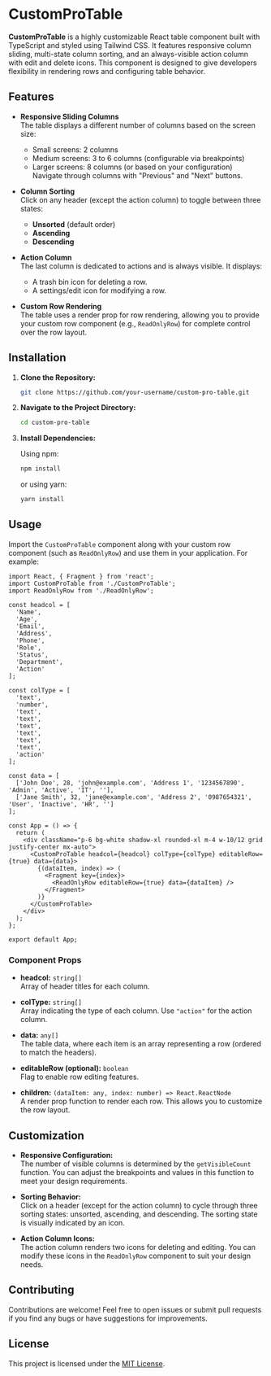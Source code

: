 # CustomProTable

**CustomProTable** is a highly customizable React table component built with TypeScript and styled using Tailwind CSS. It features responsive column sliding, multi-state column sorting, and an always-visible action column with edit and delete icons. This component is designed to give developers flexibility in rendering rows and configuring table behavior.

## Features

- **Responsive Sliding Columns**  
  The table displays a different number of columns based on the screen size:
  - Small screens: 2 columns
  - Medium screens: 3 to 6 columns (configurable via breakpoints)
  - Larger screens: 8 columns (or based on your configuration)  
  Navigate through columns with "Previous" and "Next" buttons.

- **Column Sorting**  
  Click on any header (except the action column) to toggle between three states:
  - **Unsorted** (default order)
  - **Ascending**
  - **Descending**

- **Action Column**  
  The last column is dedicated to actions and is always visible. It displays:
  - A trash bin icon for deleting a row.
  - A settings/edit icon for modifying a row.

- **Custom Row Rendering**  
  The table uses a render prop for row rendering, allowing you to provide your custom row component (e.g., `ReadOnlyRow`) for complete control over the row layout.

## Installation

1. **Clone the Repository:**

   ```bash
   git clone https://github.com/your-username/custom-pro-table.git
   ```

2. **Navigate to the Project Directory:**

   ```bash
   cd custom-pro-table
   ```

3. **Install Dependencies:**

   Using npm:
   ```bash
   npm install
   ```
   or using yarn:
   ```bash
   yarn install
   ```

## Usage

Import the `CustomProTable` component along with your custom row component (such as `ReadOnlyRow`) and use them in your application. For example:

```tsx
import React, { Fragment } from 'react';
import CustomProTable from './CustomProTable';
import ReadOnlyRow from './ReadOnlyRow';

const headcol = [
  'Name',
  'Age',
  'Email',
  'Address',
  'Phone',
  'Role',
  'Status',
  'Department',
  'Action'
];

const colType = [
  'text',
  'number',
  'text',
  'text',
  'text',
  'text',
  'text',
  'text',
  'action'
];

const data = [
  ['John Doe', 28, 'john@example.com', 'Address 1', '1234567890', 'Admin', 'Active', 'IT', ''],
  ['Jane Smith', 32, 'jane@example.com', 'Address 2', '0987654321', 'User', 'Inactive', 'HR', '']
];

const App = () => {
  return (
    <div className="p-6 bg-white shadow-xl rounded-xl m-4 w-10/12 grid justify-center mx-auto">
      <CustomProTable headcol={headcol} colType={colType} editableRow={true} data={data}>
        {(dataItem, index) => (
          <Fragment key={index}>
            <ReadOnlyRow editableRow={true} data={dataItem} />
          </Fragment>
        )}
      </CustomProTable>
    </div>
  );
};

export default App;
```

### Component Props

- **headcol:** `string[]`  
  Array of header titles for each column.

- **colType:** `string[]`  
  Array indicating the type of each column. Use `"action"` for the action column.

- **data:** `any[]`  
  The table data, where each item is an array representing a row (ordered to match the headers).

- **editableRow (optional):** `boolean`  
  Flag to enable row editing features.

- **children:** `(dataItem: any, index: number) => React.ReactNode`  
  A render prop function to render each row. This allows you to customize the row layout.

## Customization

- **Responsive Configuration:**  
  The number of visible columns is determined by the `getVisibleCount` function. You can adjust the breakpoints and values in this function to meet your design requirements.

- **Sorting Behavior:**  
  Click on a header (except for the action column) to cycle through three sorting states: unsorted, ascending, and descending. The sorting state is visually indicated by an icon.

- **Action Column Icons:**  
  The action column renders two icons for deleting and editing. You can modify these icons in the `ReadOnlyRow` component to suit your design needs.

## Contributing

Contributions are welcome! Feel free to open issues or submit pull requests if you find any bugs or have suggestions for improvements.

## License

This project is licensed under the [MIT License](LICENSE).
